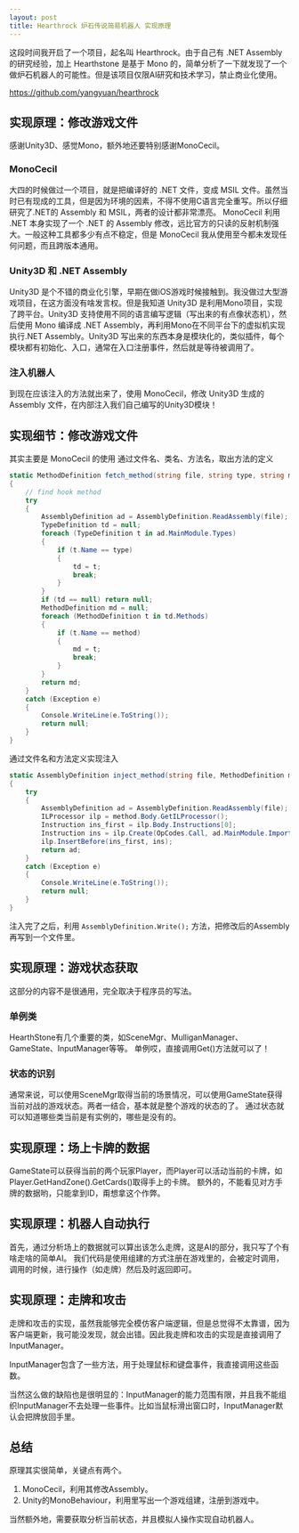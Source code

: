 ```yaml
---
layout: post
title: Hearthrock 炉石传说简易机器人 实现原理
---
```


这段时间我开启了一个项目，起名叫 Hearthrock。由于自己有 .NET Assembly 的研究经验，加上 Hearthstone 是基于 Mono 的，简单分析了一下就发现了一个做炉石机器人的可能性。但是该项目仅限AI研究和技术学习，禁止商业化使用。

https://github.com/yangyuan/hearthrock

## 实现原理：修改游戏文件

感谢Unity3D、感觉Mono，额外地还要特别感谢MonoCecil。

### MonoCecil

大四的时候做过一个项目，就是把编译好的 .NET 文件，变成 MSIL 文件。虽然当时已有现成的工具，但是因为环境的因素，不得不使用C语言完全重写。所以仔细研究了.NET的 Assembly 和 MSIL，两者的设计都非常漂亮。
MonoCecil 利用 .NET 本身实现了一个 .NET 的 Assembly 修改，远比官方的只读的反射机制强大。一般这种工具都多少有点不稳定，但是 MonoCecil 我从使用至今都未发现任何问题，而且跨版本通用。

### Unity3D 和 .NET Assembly

Unity3D 是个不错的商业化引擎，早期在做iOS游戏时候接触到。我没做过大型游戏项目，在这方面没有啥发言权。但是我知道 Unity3D 是利用Mono项目，实现了跨平台。Unity3D 支持使用不同的语言编写逻辑（写出来的有点像状态机），然后使用 Mono 编译成 .NET Assembly，再利用Mono在不同平台下的虚拟机实现执行.NET Assembly。Unity3D 写出来的东西本身是模块化的，类似插件，每个模块都有初始化、入口，通常在入口注册事件，然后就是等待被调用了。
### 注入机器人

到现在应该注入的方法就出来了，使用 MonoCecil，修改 Unity3D 生成的 Assembly 文件，在内部注入我们自己编写的Unity3D模块！

实现细节：修改游戏文件
----
其实主要是 MonoCecil 的使用
通过文件名、类名、方法名，取出方法的定义
```csharp
static MethodDefinition fetch_method(string file, string type, string method)
{
	// find hook method
	try
	{
		AssemblyDefinition ad = AssemblyDefinition.ReadAssembly(file);
		TypeDefinition td = null;
		foreach (TypeDefinition t in ad.MainModule.Types)
		{
			if (t.Name == type)
			{
				td = t;
				break;
			}
		}
		if (td == null) return null;
		MethodDefinition md = null;
		foreach (MethodDefinition t in td.Methods)
		{
			if (t.Name == method)
			{
				md = t;
				break;
			}
		}
		return md;
	}
	catch (Exception e)
	{
		Console.WriteLine(e.ToString());
		return null;
	}
}
```
通过文件名和方法定义实现注入
```csharp
static AssemblyDefinition inject_method(string file, MethodDefinition method, MethodDefinition method_tobe_inject)
{
	try
	{
		AssemblyDefinition ad = AssemblyDefinition.ReadAssembly(file);
		ILProcessor ilp = method.Body.GetILProcessor();
		Instruction ins_first = ilp.Body.Instructions[0];
		Instruction ins = ilp.Create(OpCodes.Call, ad.MainModule.Import(method_tobe_inject.Resolve()));
		ilp.InsertBefore(ins_first, ins);
		return ad;
	}
	catch (Exception e)
	{
		Console.WriteLine(e.ToString());
		return null;
	}
}
```
注入完了之后，利用
	`AssemblyDefinition.Write();`
方法，把修改后的Assembly再写到一个文件里。

实现原理：游戏状态获取
----
这部分的内容不是很通用，完全取决于程序员的写法。
### 单例类
HearthStone有几个重要的类，如SceneMgr、MulliganManager、GameState、InputManager等等。
单例哎，直接调用Get()方法就可以了！
### 状态的识别
通常来说，可以使用SceneMgr取得当前的场景情况，可以使用GameState获得当前对战的游戏状态。两者一结合，基本就是整个游戏的状态的了。
通过状态就可以知道哪些类当前是有实例的，哪些是没有的。

实现原理：场上卡牌的数据
----
GameState可以获得当前的两个玩家Player，而Player可以活动当前的卡牌，如Player.GetHandZone().GetCards()取得手上的卡牌。
额外的，不能看见对方手牌的数据哟，只能拿到ID，甭想拿这个作弊。

实现原理：机器人自动执行
----
首先，通过分析场上的数据就可以算出该怎么走牌，这是AI的部分，我只写了个有啥走啥的简单AI。
我们代码是使用组建的方式注册在游戏里的，会被定时调用，调用的时候，进行操作（如走牌）然后及时返回即可。

## 实现原理：走牌和攻击

走牌和攻击的实现，虽然我能够完全模仿客户端逻辑，但是总觉得不太靠谱，因为客户端更新，我可能没发现，就会出错。因此我走牌和攻击的实现是直接调用了InputManager。

InputManager包含了一些方法，用于处理鼠标和键盘事件，我直接调用这些函数。

当然这么做的缺陷也是很明显的：InputManager的能力范围有限，并且我不能组织InputManager不去处理一些事件。比如当鼠标滑出窗口时，InputManager默认会把牌放回手里。

## 总结

原理其实很简单，关键点有两个。

1. MonoCecil，利用其修改Assembly。
2. Unity的MonoBehaviour，利用里写出一个游戏组建，注册到游戏中。

当然额外地，需要获取分析当前状态，并且模拟人操作实现自动机器人。